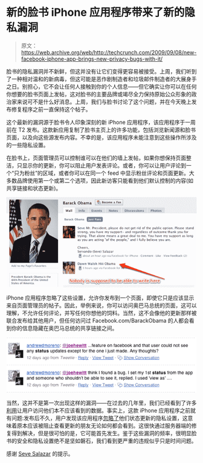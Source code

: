 # 新的脸书 iPhone 应用程序带来了新的隐私漏洞

> 原文：<https://web.archive.org/web/http://techcrunch.com/2009/09/08/new-facebook-iphone-app-brings-new-privacy-bugs-with-it/>

脸书的隐私漏洞并不新鲜，但这并没有让它们变得更容易被接受。上周，我们听到了一种相对温和的新病毒，但这可能是恶作剧制造者和垃圾邮件制造者的大展身手之日。别担心，它不会让任何人接触到你的个人信息——但它确实让你可以在任何你想要的脸书页面上发帖，这对脸书的主要品牌或竭尽全力保持原始公众形象的政治家来说可不是什么好消息。上周，我们与脸书讨论了这个问题，并在今天晚上发布修复程序之前一直保持这个帖子。

这个最新的漏洞源于脸书令人印象深刻的新 iPhone 应用程序，该应用程序于一周前在 T2 发布。这款新应用复制了脸书主页上的许多功能，包括浏览新闻源和脸书页面，以及向这些源发布内容。不幸的是，该应用程序未能注意到这些操作所涉及的一些隐私设置。

在脸书上，页面管理员可以控制谁可以在他们的墙上发帖，如果你想保持页面整洁，只显示你的更新，你可以阻止用户发表评论。或者，你可以让用户评论到一个“只为粉丝”的区域，或者你可以在同一个 feed 中显示粉丝评论和页面更新。大多数品牌使用第一个或第二个选项，因此新访客只能看到他们默认控制的内容(如共享链接和状态更新)。

![](img/e368f65f268a3e80ad948b0dcb23d6b4.png)

iPhone 应用程序忽略了这些设置，允许你发布到一个页面，即使它只是应该显示来自页面管理员的帖子。因此，举例来说，你可以访问奥巴马总统的页面，这可以理解，不允许任何评论，并写任何你想他的饲料。当然，这不会像他的更新那样被联合发布给其他用户，但任何访问过 Facebook.com/BarackObama 的人都会看到你的信息隐藏在奥巴马总统的共享链接之间。

![](img/64dc23de8622ac3058ad22f27a560d46.png)

当然，这并不是第一次出现这样的漏洞——在过去的几年里，我们已经看到了许多[利用](https://web.archive.org/web/20230204195741/https://techcrunch.com/2009/03/20/facebook-bug-reveals-private-photos-wall-posts/)让用户访问他们本不应该看到的数据。事实上，这款 iPhone 应用程序之前就有问题:发布后不久，用户发现该应用程序[忽略了](https://web.archive.org/web/20230204195741/http://twitter.com/iKurt/statuses/3589461932)他们状态更新的隐私设置，这意味着原本应该被阻止查看更新的朋友无论如何都会看到。这很快通过服务器端的修复得到解决，但是很可怕的是，它可能首先发生。鉴于这些漏洞的频率，很明显脸书的安全和隐私设置绝不是坚如磐石，我们看到更严重的违规似乎只是时间问题。

感谢 [Seve Salazar](https://web.archive.org/web/20230204195741/http://www.fauxtobox.com/) 的提示。
